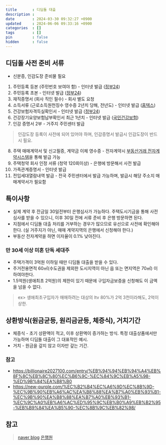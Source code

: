 ```yaml
---
title       : 디딤돌 대출
description : 
date        : 2024-03-30 09:32:27 +0900
updated     : 2024-06-06 09:33:16 +0900
categories  : []
tags        : []
pin         : false
hidden      : false
---
```


## 디딤돌 사전 준비 서류
- 신분증, 인감도장 준비물 필요

1. 주민등록 등본 (주민번호 보여야 함) - 인터넷 발급 ([정부24](https://www.gov.kr/mw/AA020InfoCappView.do?CappBizCD=13100000015&HighCtgCD=A01010001&Mcode=10200))
2. 주민등록 초본 - 인터넷 발급 ([정부24](https://www.gov.kr/mw/AA020InfoCappView.do?CappBizCD=13100000015&HighCtgCD=A01010001&Mcode=10200))
3. 재직증명서 (회사 직인 필수) - 회사 별도 요청
4. 소득서류 (근로소득원천징수 영수증 2년치 당해, 전년도) - 인터넷 발급 ([홈텍스](https://www.hometax.go.kr/websquare/websquare.wq?w2xPath=/ui/pp/index_pp.xml&tmIdx=&tm2lIdx=&tm3lIdx=)) 
5. 건강보험자격득실확인서 - 인터넷 발급 ([정부24](https://www.gov.kr/portal/service/serviceInfo/PTR000050333)) 
6. 건강장기요양보험납부확인서 최근 1년치 - 인터넷 발급 ([국민건강보험](https://si4n.nhis.or.kr/jpza/JpZaa00101.do))
7. 인감 증명서 2부 - 거주지 주민센터 발급
> 인감도장 등록이 사전에 되어 있어야 하며, 인감증명서 발급시 인감도장이 반드시 필요.
8. 주택 매매계약서 및 신고필증, 계약금 이체 영수증 - 전자계약시 [부동산거래 전자계약시스템](https://irts.molit.go.kr/)을 통해 발급 가능
9. 주택청약 회사 인정 서류 (청약 120회이상)  - 은행에 방문해서 사전 발급 
10. 가족관계증명서 - 인터넷 발급
11. 전입세대열람내역 발급 - 전국 주민센터에서 발급 가능하며, 발급시 해당 주소지 매매계약서가 필요함

## 특이사항
- 실제 계약 후 잔금일 30일전부터 은행심사가 가능하다. 주택도시기금을 통해 사전심사를 받을 수 있으니, 이후 30일 전에 서류 준비 후 은행 방문하면 된다.
- 지점에서 디딤돌 대출 처리를 거부하는 경우가 많으므로 유선으로 사전에 확인해야 한다. (실 거주지가 아닌, 매매 계약지역의 은행에서 신청해야 한다.)
- 부동산 전자계약을 하면 이자율이 0.1% 낮아진다.

### 만 30세 이상 미혼 단독 세대주
- 주택가격이 3억원 이하일 때만 디딤돌 대출을 받을 수 있다.
- 주거전용면적 60㎡(수도권을 제외한 도시지역이 아닌 읍 또는 면지역은 70㎡) 이하여야한다.
- 1.5억원(생애최초 2억원)의 제한이 있기 때문에 구입자금보증을 신청해도 이 금액을 넘을 수 없다.
> ex> 생애최초구입자가 매매하려는 대상의 ltv 80%가 2억 3천이라해도, 2억이 상한.

## 상환방식(원금균등, 원리금균등, 체증식), 거치기간
- 체증식 - 초기 상환액이 적고, 이후 상환액이 증가하는 방식. 특정 대출상품에서만 가능하며 디딤돌 대출이 그 대표적인 예시.
- 거치 - 원금을 갚지 않고 이자만 갚는 기간. 

### 참고
- https://billionaire2027100.com/entry/%EB%94%94%EB%94%A4%EB%8F%8C%EB%8C%80%EC%B6%9C-%EC%84%9C%EB%A5%98-%ED%9B%84%EA%B8%B0
- https://new-purple.com/%EC%B2%B4%EC%A6%9D%EC%8B%9D-%EC%9B%90%EB%A6%AC%EA%B8%88%EA%B7%A0%EB%93%B1-%EC%9B%90%EA%B8%88%EA%B7%A0%EB%93%B1-%EC%9C%A0%EB%A6%AC%ED%95%9C%EB%B0%A9%EB%B2%95-%EB%B9%84%EA%B5%90-%EC%8B%9C%EB%82%98/

## 참고
> [naver blog](https://blog.naver.com/salt29075/221058973961)
> [은행원](https://capitalismworld.tistory.com/entry/%EB%82%B4%EC%A7%91%EB%A7%88%EB%A0%A8%EB%94%94%EB%94%A4%EB%8F%8C%EB%8C%80%EC%B6%9C-%ED%95%84%EC%9A%94-%EC%84%9C%EB%A5%98-%EB%B0%8F-%EA%B8%88%EB%A6%AC-%EC%B4%9D%EC%A0%95%EB%A6%AC)
